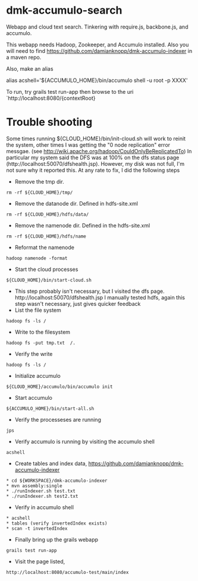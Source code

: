 dmk-accumulo-search
===================

Webapp and cloud text search. Tinkering with require.js, backbone.js, and accumulo.

This webapp needs Hadoop, Zookeeper, and Accumulo installed.  Also you will need to find https://github.com/damianknopp/dmk-accumulo-indexer in a maven repo.

Also, make an alias
>
alias acshell='${ACCUMULO_HOME}/bin/accumulo shell -u root -p XXXX'


To run, try
	grails test run-app
then browse to the uri `http://localhost:8080/{contextRoot}



Trouble shooting
======================

Some times running  ${CLOUD_HOME}/bin/init-cloud.sh will work to reinit the system, other times I was getting the "0 node replication" error messgae. (see http://wiki.apache.org/hadoop/CouldOnlyBeReplicatedTo)
In particular my system said the DFS was at 100% on the dfs status page (http://localhost:50070/dfshealth.jsp).  However, my disk was not full, I'm not sure why it reported this.  At any rate to fix, I did the following steps

- Remove the tmp dir.
>
	rm -rf ${CLOUD_HOME}/tmp/
- Remove the datanode dir. Defined in hdfs-site.xml
>
	rm -rf ${CLOUD_HOME}/hdfs/data/
- Remove the namenode dir. Defined in the hdfs-site.xml
>
	rm -rf ${CLOUD_HOME}/hdfs/name
- Reformat the namenode
>
	hadoop namenode -format
- Start the cloud processes
>
	${CLOUD_HOME}/bin/start-cloud.sh 
- This step probably isn't necessary, but I visited the dfs page. http://localhost:50070/dfshealth.jsp
I manually tested hdfs, again this step wasn't necessary, just gives quicker feedback
- List the file system
>
	hadoop fs -ls /
- Write to the filesystem
>
	hadoop fs -put tmp.txt  /.
- Verify the write
>
	hadoop fs -ls /

- Initialize accumulo
>
	${CLOUD_HOME}/accumulo/bin/accumulo init
- Start accumulo
>
	${ACCUMULO_HOME}/bin/start-all.sh 
- Verify the processeses are running
>
	jps
- Verify accumulo is running by visiting the accumulo shell
>
	acshell

- Create tables and index data, https://github.com/damianknopp/dmk-accumulo-indexer
>
	* cd ${WORKSPACE}/dmk-accumulo-indexer
	* mvn assembly:single
	* ./runIndexer.sh test.txt
	* ./runIndexer.sh test2.txt
- Verify in accumulo shell
>
	* acshell
	* tables (verify invertedIndex exists)
	* scan -t invertedIndex

- Finally bring up the grails webapp
> 
	grails test run-app
- Visit the page listed,
>
	http://localhost:8080/accumulo-test/main/index
